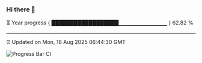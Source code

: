 ### Hi there 👋

⏳ Year progress { ██████████████████▁▁▁▁▁▁▁▁▁▁▁▁ } 62.82 %

---

⏰ Updated on Mon, 18 Aug 2025 06:44:30 GMT

![Progress Bar CI](https://github.com/DhruviPatel157/GitHub-Actions-Demo/workflows/Progress%20Bar%20CI/badge.svg)
